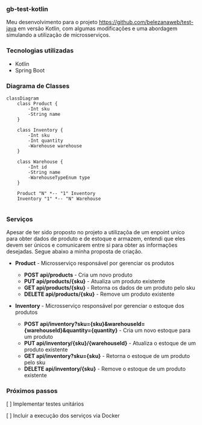 ### gb-test-kotlin

Meu desenvolvimento para o projeto
https://github.com/belezanaweb/test-java em versão Kotlin,
com algumas modificações e uma abordagem simulando a utilização de microsserviços.

### Tecnologias utilizadas
- Kotlin
- Spring Boot

### Diagrama de Classes
```mermaid
classDiagram
    class Product {
        -Int sku
        -String name
    }
    
    class Inventory {
        -Int sku
        -Int quantity
        -Warehouse warehouse
    }
    
    class Warehouse {
        -Int id
        -String name 
        -WarehouseTypeEnum type
    }
    
    Product "N" *-- "1" Inventory
    Inventory "1" *-- "N" Warehouse
    
```

### Serviços
Apesar de ter sido proposto no projeto a utilizaçõa de um enpoint unico para obter dados de produto e de estoque e armazem, 
entendi que eles devem ser únicos e comunicarem entre si para obter as informações desejadas. Segue abaixo a minha proposta de criação.
- **Product** - Microsserviço responsável por gerenciar os produtos
    - **POST api/products** - Cria um novo produto
    - **PUT api/products/{sku}** - Atualiza um produto existente
    - **GET api/products/{sku}** - Retorna os dados de um produto pelo sku
    - **DELETE api/products/{sku}** - Remove um produto existente
  

- **Inventory** - Microsserviço responsável por gerenciar o estoque dos produtos
    - **POST api/inventory?sku={sku}&warehouseId={warehouseId}&quantity={quantity}** - Cria um novo estoque para um produto
    - **PUT api/inventory/{sku}/{warehouseId}** - Atualiza o estoque de um produto existente
    - **GET api/inventory?sku={sku}** - Retorna o estoque de um produto pelo sku
    - **DELETE api/inventory/{sku}** - Remove o estoque de um produto existente

### Próximos passos
[ ] Implementar testes unitários

[ ] Incluir a execução dos serviços via Docker